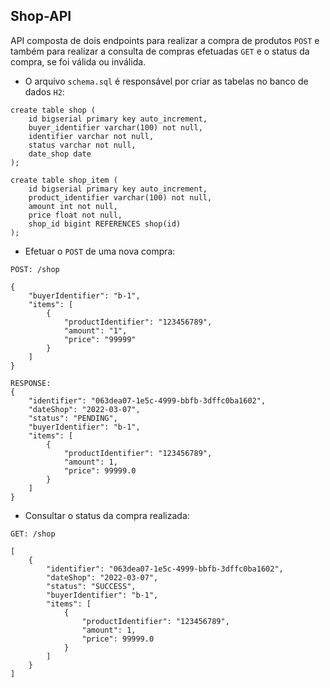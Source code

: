 ## Shop-API

API composta de dois endpoints para realizar a compra de produtos `POST` e também para realizar a consulta de compras efetuadas `GET`
e o status da compra, se foi válida ou inválida.

* O arquivo `schema.sql` é responsável por criar as tabelas no banco de dados `H2`:

```
create table shop (
    id bigserial primary key auto_increment,
    buyer_identifier varchar(100) not null,
    identifier varchar not null,
    status varchar not null,
    date_shop date
);

create table shop_item (
    id bigserial primary key auto_increment,
    product_identifier varchar(100) not null,
    amount int not null,
    price float not null,
    shop_id bigint REFERENCES shop(id)
);
```


* Efetuar o <code>POST</code> de uma nova compra:

```
POST: /shop

{
    "buyerIdentifier": "b-1",
    "items": [
        {
            "productIdentifier": "123456789",
            "amount": "1",
            "price": "99999"
        }
    ]
}

RESPONSE:
{
    "identifier": "063dea07-1e5c-4999-bbfb-3dffc0ba1602",
    "dateShop": "2022-03-07",
    "status": "PENDING",
    "buyerIdentifier": "b-1",
    "items": [
        {
            "productIdentifier": "123456789",
            "amount": 1,
            "price": 99999.0
        }
    ]
}
```

* Consultar o status da compra realizada:

```
GET: /shop

[
    {
        "identifier": "063dea07-1e5c-4999-bbfb-3dffc0ba1602",
        "dateShop": "2022-03-07",
        "status": "SUCCESS",
        "buyerIdentifier": "b-1",
        "items": [
            {
                "productIdentifier": "123456789",
                "amount": 1,
                "price": 99999.0
            }
        ]
    }
]
```